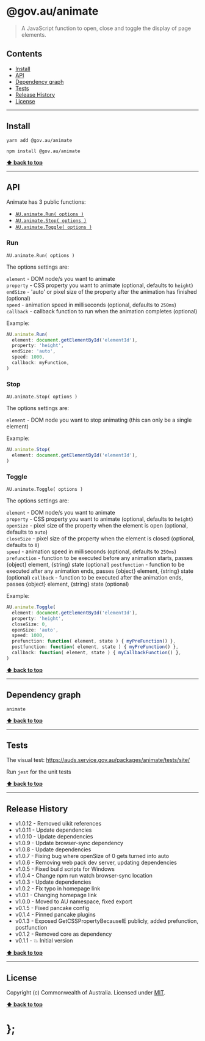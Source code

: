 # @gov.au/animate

> A JavaScript function to open, close and toggle the display of page elements.

## Contents

- [Install](#install)
- [API](#api)
- [Dependency graph](#dependency-graph)
- [Tests](#tests)
- [Release History](#release-history)
- [License](#license)

---

## Install

```shell
yarn add @gov.au/animate
```

```shell
npm install @gov.au/animate
```

**[⬆ back to top](#contents)**

---

## API

Animate has 3 public functions:

- [`AU.animate.Run( options )`](#run)
- [`AU.animate.Stop( options )`](#stop)
- [`AU.animate.Toggle( options )`](#toggle)

### Run

`AU.animate.Run( options )`

The options settings are:

`element` - DOM node/s you want to animate  
`property` - CSS property you want to animate (optional, defaults to `height`)  
`endSize` - 'auto' or pixel size of the property after the animation has finished (optional)  
`speed` - animation speed in milliseconds (optional, defaults to `250ms`)  
`callback` - callback function to run when the animation completes (optional)

Example:

```js
AU.animate.Run(
  element: document.getElementById('elementId'),
  property: 'height',
  endSize: 'auto',
  speed: 1000,
  callback: myFunction,
)
```

### Stop

`AU.animate.Stop( options )`

The options settings are:

`element` - DOM node you want to stop animating (this can only be a single element)

Example:

```js
AU.animate.Stop(
  element: document.getElementById('elementId'),
)
```

### Toggle

`AU.animate.Toggle( options )`

The options settings are:

`element` - DOM node/s you want to animate  
`property` - CSS property you want to animate (optional, defaults to `height`)  
`openSize` - pixel size of the property when the element is open (optional, defaults to `auto`)  
`closeSize` - pixel size of the property when the element is closed (optional, defaults to `0`)  
`speed` - animation speed in milliseconds (optional, defaults to `250ms`)  
`prefunction` - function to be executed before any animation starts, passes {object} element, {string} state (optional)
`postfunction` - function to be executed after any animation ends, passes {object} element, {string} state (optional)
`callback` - function to be executed after the animation ends, passes {object} element, {string} state (optional)

Example:

```js
AU.animate.Toggle(
  element: document.getElementById('elementId'),
  property: 'height',
  closeSize: 0,
  openSize: 'auto',
  speed: 1000,
  prefunction: function( element, state ) { myPreFunction() },
  postfunction: function( element, state ) { myPreFunction() },
  callback: function( element, state ) { myCallbackFunction() },
)
```

**[⬆ back to top](#contents)**

---

## Dependency graph

```shell
animate
```

**[⬆ back to top](#contents)**

---

## Tests

The visual test: https://auds.service.gov.au/packages/animate/tests/site/

Run `jest` for the unit tests

**[⬆ back to top](#contents)**

---

## Release History

- v1.0.12 - Removed uikit references
- v1.0.11 - Update dependencies
- v1.0.10 - Update dependencies
- v1.0.9 - Update browser-sync dependency
- v1.0.8 - Update dependencies
- v1.0.7 - Fixing bug where openSize of 0 gets turned into auto
- v1.0.6 - Removing web pack dev server, updating dependencies
- v1.0.5 - Fixed build scripts for Windows
- v1.0.4 - Change npm run watch browser-sync location
- v1.0.3 - Update dependencies
- v1.0.2 - Fix typo in homepage link
- v1.0.1 - Changing homepage link
- v1.0.0 - Moved to AU namespace, fixed export
- v0.1.5 - Fixed pancake config
- v0.1.4 - Pinned pancake plugins
- v0.1.3 - Exposed GetCSSPropertyBecauseIE publicly, added prefunction, postfunction
- v0.1.2 - Removed core as dependency
- v0.1.1 - 💥 Initial version

**[⬆ back to top](#contents)**

---

## License

Copyright (c) Commonwealth of Australia.
Licensed under [MIT](https://raw.githubusercontent.com/govau/design-system-components/packages/core/master/LICENSE).

**[⬆ back to top](#contents)**

# };
